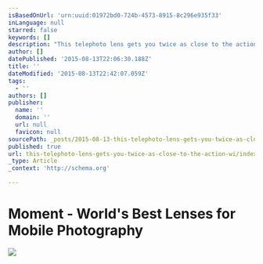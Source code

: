 ```yaml
---
isBasedOnUrl: 'urn:uuid:01972bd0-724b-4573-8915-8c296e935f33'
inLanguage: null
starred: false
keywords: []
description: "This telephoto lens gets you twice as close to the action with no distortion or degradation to the image. It's perfect for street portraits, adventure photos and travel. Our wide angle lens captures those epic landscapes and tight interior shots with minimal distortion."
author: []
datePublished: '2015-08-13T22:06:30.188Z'
title: ''
dateModified: '2015-08-13T22:42:07.059Z'
tags:
  - ''
authors: []
publisher:
  name: ''
  domain: ''
  url: null
  favicon: null
sourcePath: _posts/2015-08-13-this-telephoto-lens-gets-you-twice-as-close-to-the-action-wi.md
published: true
url: this-telephoto-lens-gets-you-twice-as-close-to-the-action-wi/index.html
_type: Article
_context: 'http://schema.org'

---
```

# Moment - World's Best Lenses for Mobile Photography
![](https://the-grid-user-content.s3-us-west-2.amazonaws.com/72f9e803-1eaa-451b-bec1-940d8b6e42ed.JPG)